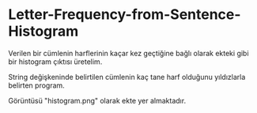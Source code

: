 # Letter-Frequency-from-Sentence-Histogram

Verilen bir cümlenin harflerinin kaçar kez geçtiğine bağlı olarak ekteki gibi bir histogram çıktısı üretelim. 

String değişkeninde belirtilen cümlenin kaç tane harf olduğunu yıldızlarla belirten program.

Görüntüsü "histogram.png" olarak ekte yer almaktadır. 




